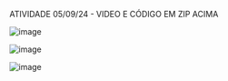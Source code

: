 ATIVIDADE 05/09/24 - VIDEO E CÓDIGO EM ZIP ACIMA 

![image](https://github.com/user-attachments/assets/6e528ccb-b086-47b2-bf4b-0303d863dfcb)

![image](https://github.com/user-attachments/assets/6593402e-a26a-4b80-8677-baa7b8658145)

![image](https://github.com/user-attachments/assets/a4be5fae-cdfa-48eb-acea-96234e3e2a91)




